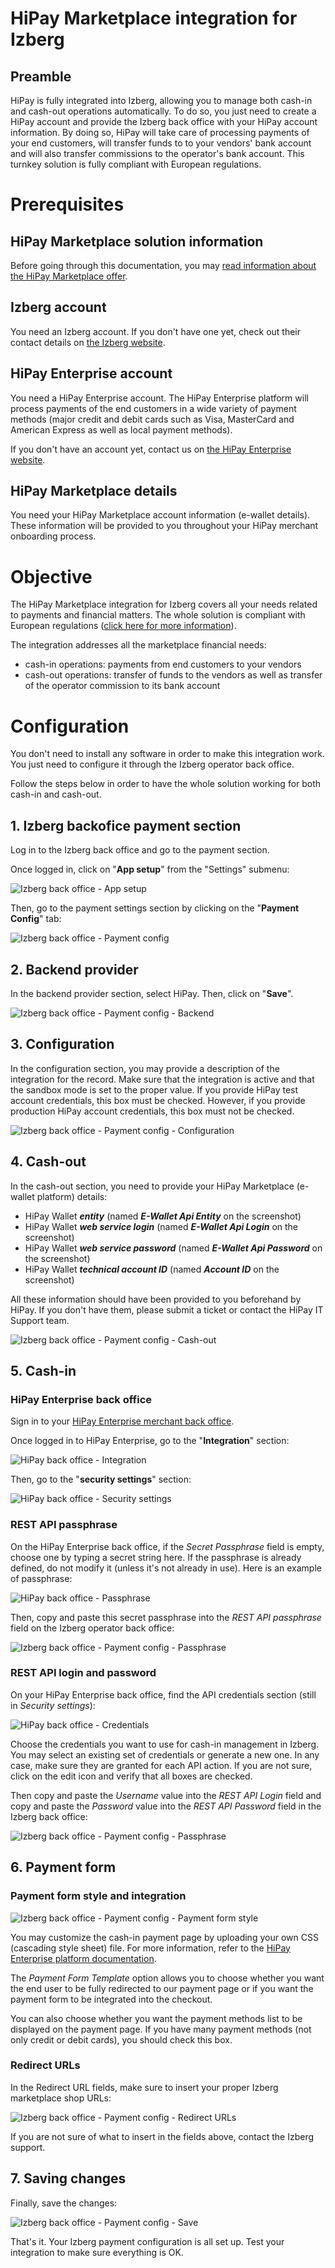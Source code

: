 # HiPay Marketplace integration for Izberg

## Preamble
HiPay is fully integrated into Izberg, allowing you to manage both cash-in and cash-out operations automatically. To do so, you just need to create a HiPay account and provide the Izberg back office with your HiPay account information. By doing so, HiPay will take care of processing payments of your end customers, will transfer funds to to your vendors' bank account and will also transfer commissions to the operator's bank account. This turnkey solution is fully compliant with European regulations.

# Prerequisites

## HiPay Marketplace solution information

Before going through this documentation, you may [read information about the HiPay Marketplace offer](https://developer.hipay.com/getting-started/platform-hipay-marketplace/overview/).

## Izberg account

You need an Izberg account. If you don't have one yet, check out their contact details on [the Izberg website](http://www.izberg-marketplace.com/).

## HiPay Enterprise account

You need a HiPay Enterprise account. The HiPay Enterprise platform will process payments of the end customers in a wide variety of payment methods (major credit and debit cards such as Visa, MasterCard and American Express as well as local payment methods).

If you don't have an account yet, contact us on [the HiPay Enterprise website](https://hipay.com/).

## HiPay Marketplace details

You need your HiPay Marketplace account information (e-wallet details). These information will be provided to you throughout your HiPay merchant onboarding process.

# Objective

The HiPay Marketplace integration for Izberg covers all your needs related to payments and financial matters. The whole solution is compliant with European regulations ([click here for more information](https://developer.hipay.com/getting-started/platform-hipay-marketplace/overview/)).

The integration addresses all the marketplace financial needs:

- cash-in operations: payments from end customers to your vendors
- cash-out operations: transfer of funds to the vendors as well as transfer of the operator commission to its bank account

# Configuration

You don't need to install any software in order to make this integration work. You just need to configure it through the Izberg operator back office.

Follow the steps below in order to have the whole solution working for both cash-in and cash-out.

## 1. Izberg backofice payment section

Log in to the Izberg back office and go to the payment section.

Once logged in, click on "**App setup**" from the "Settings" submenu:

![Izberg back office - App setup](images/bo1.png)

Then, go to the payment settings section by clicking on the "**Payment Config**" tab:

![Izberg back office - Payment config](images/bo2.png)

## 2. Backend provider

In the backend provider section, select HiPay. Then, click on "**Save**".

![Izberg back office - Payment config - Backend](images/bo_provider.png)

## 3. Configuration

In the configuration section, you may provide a description of the integration for the record. Make sure that the integration is active and that the sandbox mode is set to the proper value. If you provide HiPay test account credentials, this box must be checked. However, if you provide production HiPay account credentials, this box must not be checked.

![Izberg back office - Payment config - Configuration](images/bo_config.png)

## 4. Cash-out

In the cash-out section, you need to provide your HiPay Marketplace (e-wallet platform) details:

- HiPay Wallet ***entity*** (named ***E-Wallet Api Entity*** on the screenshot)
- HiPay Wallet ***web service login*** (named ***E-Wallet Api Login*** on the screenshot)
- HiPay Wallet ***web service password*** (named ***E-Wallet Api Password*** on the screenshot)
- HiPay Wallet ***technical account ID*** (named ***Account ID*** on the screenshot)

All these information should have been provided to you beforehand by HiPay. If you don't have them, please submit a ticket or contact the HiPay IT Support team.

![Izberg back office - Payment config - Cash-out](images/bo_cashout.png)

## 5. Cash-in

### HiPay Enterprise back office

Sign in to your [HiPay Enterprise merchant back office](https://merchant.hipay-tpp.com).

Once logged in to HiPay Enterprise, go to the "**Integration**" section:

![HiPay back office - Integration](images/bo_hipay_integration.png)

Then, go to the "**security settings**" section:

![HiPay back office - Security settings](images/bo_hipay_security.png)

### REST API passphrase

On the HiPay Enterprise back office, if the *Secret Passphrase* field is empty, choose one by typing a secret string here. If the passphrase is already defined, do not modify it (unless it's not already in use). Here is an example of passphrase:

![HiPay back office - Passphrase](images/bo_hipay_passphrase.png)

Then, copy and paste this secret passphrase into the *REST API passphrase* field on the Izberg operator back office:

![Izberg back office - Payment config - Passphrase](images/bo_passphrase.png)

### REST API login and password

On your HiPay Enterprise back office, find the API credentials section (still in *Security settings*):

![HiPay back office - Credentials](images/bo_hipay_credentials.png)

Choose the credentials you want to use for cash-in management in Izberg. You may select an existing set of credentials or generate a new one. In any case, make sure they are granted for each API action. If you are not sure, click on the edit icon and verify that all boxes are checked.

Then copy and paste the *Username* value into the *REST API Login* field and copy and paste the *Password* value into the *REST API Password* field in the Izberg back office:

![Izberg back office - Payment config - Passphrase](images/bo_rest_api_credentials.png)

## 6. Payment form

### Payment form style and integration

![Izberg back office - Payment config - Payment form style](images/bo_izberg_payment_form_style.png)

You may customize the cash-in payment page by uploading your own CSS (cascading style sheet) file. For more information, refer to the [HiPay Enterprise platform documentation](/getting-started/platform-hipay-fullservice/overview/).

The *Payment Form Template* option allows you to choose whether you want the end user to be fully redirected to our payment page or if you want the payment form to be integrated into the checkout.

You can also choose whether you want the payment methods list to be displayed on the payment page. If you have many payment methods (not only credit or debit cards), you should check this box.

### Redirect URLs

In the Redirect URL fields, make sure to insert your proper Izberg marketplace shop URLs:

![Izberg back office - Payment config - Redirect URLs](images/bo_redirect_url.png)

If you are not sure of what to insert in the fields above, contact the Izberg support.

## 7. Saving changes

Finally, save the changes:

![Izberg back office - Payment config - Save](images/bo_save.png)

That's it. Your Izberg payment configuration is all set up. Test your integration to make sure everything is OK.